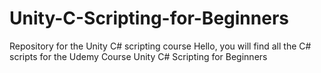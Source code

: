 # Unity-C-Scripting-for-Beginners
Repository for the Unity C# scripting course
Hello,
you will find all the C# scripts for the Udemy Course Unity C# Scripting for Beginners 

